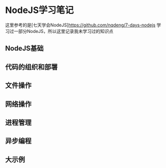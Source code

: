 # NodeJS学习笔记
这里参考的是[七天学会NodeJS]https://github.com/nqdeng/7-days-nodejs
学习过一部分NodeJS，所以这里记录我未学习过的知识点

## NodeJS基础
## 代码的组织和部署
## 文件操作
## 网络操作
## 进程管理
## 异步编程
## 大示例